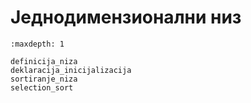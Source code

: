 # Једнодимензионални низ

```{toctree}
:maxdepth: 1

definicija_niza
deklaracija_inicijalizacija
sortiranje_niza
selection_sort
```
